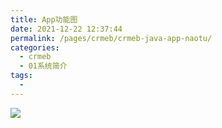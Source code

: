 ```yaml
---
title: App功能图
date: 2021-12-22 12:37:44
permalink: /pages/crmeb/crmeb-java-app-naotu/
categories:
  - crmeb
  - 01系统简介
tags:
  - 
---
```

![](http://pic.xbdzz.cn/write/202112221635135.png)